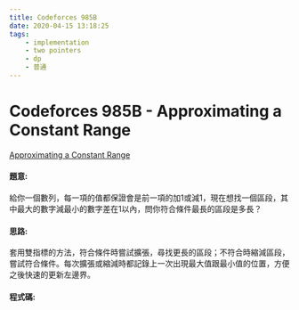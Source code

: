 ```yaml
---
title: Codeforces 985B
date: 2020-04-15 13:18:25
tags:
    - implementation
    - two pointers
    - dp
    - 普通
---
```

# Codeforces 985B - Approximating a Constant Range
[Approximating a Constant Range](https://codeforces.com/problemset/problem/602/B)


#### 題意:
給你一個數列，每一項的值都保證會是前一項的加1或減1，現在想找一個區段，其中最大的數字減最小的數字差在1以內，問你符合條件最長的區段是多長？
<!-- more -->

#### 思路:
套用雙指標的方法，符合條件時嘗試擴張，尋找更長的區段；不符合時縮減區段，嘗試符合條件。每次擴張或縮減時都記錄上一次出現最大值跟最小值的位置，方便之後快速的更新左邊界。

#### 程式碼:
<script src="https://gist.github.com/Daviswww/e7edb8ece9fa31bf333bfde68c2b7bf1.js"></script>